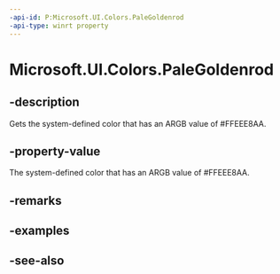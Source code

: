```yaml
---
-api-id: P:Microsoft.UI.Colors.PaleGoldenrod
-api-type: winrt property
---
```


<!-- Property syntax
public Windows.UI.Color PaleGoldenrod { get; }
-->

# Microsoft.UI.Colors.PaleGoldenrod

## -description

Gets the system-defined color that has an ARGB value of #FFEEE8AA.

## -property-value

The system-defined color that has an ARGB value of #FFEEE8AA.

## -remarks

## -examples

## -see-also
